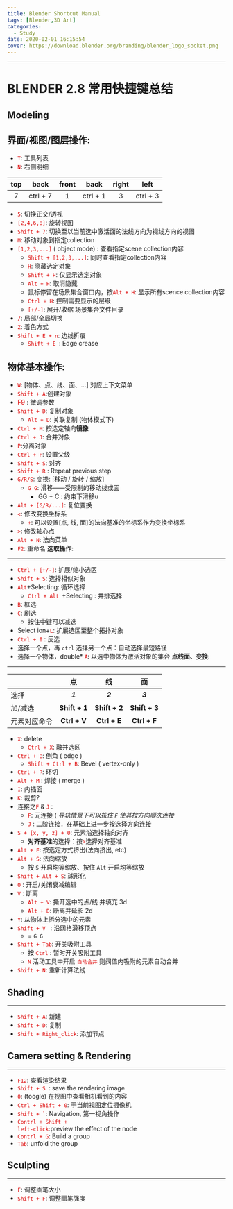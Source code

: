 ```yaml
---
title: Blender Shortcut Manual
tags: [Blender,3D Art]
categories:
  - Study
date: 2020-02-01 16:15:54
cover: https://download.blender.org/branding/blender_logo_socket.png
---
```


-----
# BLENDER 2.8 常用快捷键总结

## Modeling
**界面/视图/图层操作**:
---
* <font color=" #dd0000 ">`T`</font>: 工具列表
* <font color=" #dd0000 ">`N`</font>: 右侧明细


|top     | back     | front | back     | right  | left      |
| :----: | :------: | :----:| :------: | :----: | :-------: |
| 7      | ctrl + 7 | 1     | ctrl + 1 | 3      | ctrl + 3  |

* <font color=" #dd0000 ">`5`</font>: 切换正交/透视
* <font color=" #dd0000 ">`[2,4,6,8]`</font>: 旋转视图
* <font color=" #dd0000 ">`Shift + 7`</font>: 切换至以当前选中激活面的法线方向为视线方向的视图
* <font color=" #dd0000 ">`M`</font>: 移动对象到指定collection
* <font color=" #dd0000 ">`[1,2,3,...]`</font> ( object mode) : 查看指定scene collection内容
  * <font color=" #dd0000 ">`Shift + [1,2,3,...]`</font>: 同时查看指定collection内容
  * <font color=" #dd0000 ">`H`</font>: 隐藏选定对象
  * <font color=" #dd0000 ">`Shift + H`</font>: 仅显示选定对象
  * <font color=" #dd0000 ">`Alt + H`</font>: 取消隐藏
  * 鼠标停留在场景集合窗口内，按<font color=" #dd0000 ">`Alt + H`</font>: 显示所有scence collection内容
  * <font color=" #dd0000 ">`Ctrl + H`</font>: 控制需要显示的层级
  * <font color=" #dd0000 ">`[+/-]`</font>:  展开/收缩 场景集合文件目录
* <font color=" #dd0000 ">`/`</font>: 局部/全局切换
 * <font color=" #dd0000 ">`Z`</font>: 着色方式
* <font color=" #dd0000 ">`Shift + E + n`</font>: 边线折痕
  * <font color=" #dd0000 ">`Shift + E `</font>: Edge crease

**物体基本操作**:
---
* <font color=" #dd0000 ">`W`</font>:  [物体、点、线、面、...] 对应上下文菜单
* <font color=" #dd0000 ">`Shift + A`</font>:创建对象
* <font color=" #dd0000 ">F9</font>  :  微调参数
* <font color=" #dd0000 ">`Shift + D`</font>: 复制对象
    * <font color=" #dd0000 ">`Alt + D`</font>: 关联复制 (物体模式下)
* <font color=" #dd0000 ">`Ctrl + M`</font>: 按选定轴向**镜像**
* <font color=" #dd0000 ">`Ctrl + J`</font>: 合并对象
* <font color=" #dd0000 ">`P`</font>:分离对象
* <font color=" #dd0000 ">`Ctrl + P`</font>: 设置父级
 * <font color=" #dd0000 ">`Shift + S`</font>: 对齐
 * <font color=" #dd0000 ">`Shift + R`</font>  : Repeat previous step
 * <font color=" #dd0000 ">`G/R/S`</font>: 变换: [移动 / 旋转 / 缩放]
     *  <font color=" #dd0000 ">`G G`</font>:  滑移——受限制的移动线或面
        *  GG + C : 约束下滑移u
 * <font color=" #dd0000 ">`Alt + [G/R/...]`</font>: 复位变换
 * <font color=" #dd0000 ">`<`</font>: 修改变换坐标系
     *  <font color=" #dd0000 ">`+`</font>: 可以设置[点, 线, 面]的法向基准的坐标系作为变换坐标系
* <font color=" #dd0000 ">`>`</font>: 修改轴心点
* <font color=" #dd0000 ">`Alt + N`</font>: 法向菜单
* <font color=" #dd0000 ">`F2`</font>: 重命名
**选取操作:**
---
 * <font color=" #dd0000 ">`Ctrl + [+/-]`</font>: 扩展/缩小选区
 * <font color=" #dd0000 ">`Shift + S`</font>: 选择相似对象
 * <font color=" #dd0000 ">`Alt`</font>+Selecting: 循环选择
     * <font color=" #dd0000 ">`Ctrl + Alt `</font>+Selecting : 并排选择
 * <font color=" #dd0000 ">`B`</font>: 框选
 * <font color=" #dd0000 ">`C`</font>: 刷选
    * 按住中键可以减选
 * Select ion+<font color=" #dd0000 ">`L`</font>: 扩展选区至整个拓扑对象
 * <font color=" #dd0000 ">`Ctrl + I`</font> : 反选
 * 选择一个点，再 `ctrl` 选择另一个点：自动选择最短路径
 * 选择一个物体，double* <font color="dd0000"> `A`</font>: 以选中物体为激活对象的集合
**点线面、变换**:
---


|             | 点            | 线            | 面            |
| :---------  | :---------: | :-----------: | :-----------: |
| 选择         | ***1***       | ***2***       | ***3***       |
| 加/减选      | **Shift + 1** | **Shift + 2** | **Shift + 3** |
| 元素对应命令 | **Ctrl + V**  | **Ctrl + E**  | **Ctrl + F**  |

* <font color=" #dd0000 ">`X`</font>: delete
	* <font color=" #dd0000 ">`Ctrl + X`</font>: 融并选区
* <font color=" #dd0000 ">`Ctrl + B`</font>:  倒角 ( edge )
    * <font color=" #dd0000 ">`Shift + Ctrl + B`</font>:   Bevel ( vertex-only )
* <font color=" #dd0000 ">`Ctrl + R`</font>: 环切
* <font color=" #dd0000 ">`Alt + M`</font> : 焊接 ( merge )
* <font color=" #dd0000 ">`I`</font>: 内插面
* <font color=" #dd0000 ">`K`</font>: 裁剪?
* 连接之<font color=" #dd0000 ">`F`</font> & <font color=" #dd0000 ">`J`</font> :
	* <font color=" #dd0000 ">`F`</font>: 元连接  ( *导轨情景下可以按住 `F` 使其按方向顺次连接*
	* <font color=" #dd0000 ">`J` </font> : 二阶连接，在基础上进一步按选择方向连接
* <font color=" #dd0000 ">`S + [x, y, z] + 0`</font>: 元素沿选择轴向对齐
  * **对齐基准**的选择：按<font color=" #dd0000 ">`>`</font>选择对齐基准
* <font color=" #dd0000 ">`Alt + E`</font>: 按选定方式挤出(法向挤出, etc)
* <font color=" #dd0000 ">`Alt + S`</font>:  法向缩放
  * 按 `S` 开启均等缩放、按住 `Alt` 开启均等缩放
* <font color=" #dd0000 ">`Shift + Alt + S`</font>: 球形化
* <font color=" #dd0000 ">`O`</font> : 开启/关闭衰减编辑
* <font color=" #dd0000 ">`V`</font> : 断离
    * <font color=" #dd0000 ">`Alt + V`</font>: 撕开选中的点/线 并填充 3d
    * <font color=" #dd0000 ">`Alt + D`</font>: 断离并延长 2d
* <font color=" #dd0000 ">`Y`</font>:  从物体上拆分选中的元素
* <font color=" #dd0000 ">`Shift + V `</font>  :  沿网格滑移顶点
    * = `G G`
* <font color=" #dd0000 ">`Shift + Tab`</font>: 开关吸附工具
    * 按 <font color=" #dd0000 ">`Ctrl`</font>  :  暂时开关吸附工具
    * <font color=" #dd0000 ">`N`</font>  活动工具中开启 <font color=" #dd0000 ">`自动合并`</font>  则阀值内吸附的元素自动合并
* <font color=" #dd0000 ">`Shift + N`</font>: 重新计算法线

## Shading
---
* <font color=" #dd0000 ">`Shift + A`</font>: 新建
* <font color=" #dd0000 ">`Shift + D`</font>: 复制
* <font color=" #dd0000 ">`Shift + Right_click`</font>: 添加节点

## Camera setting & Rendering
---
* <font color=" #dd0000 ">`F12`</font>:  查看渲染结果
* <font color=" #dd0000 "><code>Shift + S </code></font>: save the rendering image
* <font color=" #dd0000 ">`0`</font>: (toogle) 在视图中查看相机看到的内容
* <font color=" #dd0000 "><code>Ctrl  + Shift + 0</code></font>: 于当前视图定位摄像机
* <font color=" #dd0000 "><code>Shift + `</code></font>: Navigation, 第一视角操作
* <font color=" #dd0000 "><code>Contrl + Shift + left-click</code></font>:preview the effect of the node
* <font color=" #dd0000 "><code>Contrl + G</code></font>: Build a group
* <font color=" #dd0000 "><code>Tab</code></font>: unfold the group


## Sculpting
---
* <font color=" #dd0000 ">`F`</font>:  调整画笔大小
*  <font color=" #dd0000 ">`Shift + F`</font>:  调整画笔强度